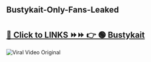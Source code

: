 
 ## Bustykait-Only-Fans-Leaked

# <h2><a href="https://clipsfans.com/Bustykait&ref=git">🔗 Click to LINKS ⏩⏩ 👉 🟢 Bustykait </a></h2>

<a href="https://clipsfans.com/Bustykait&ref=git" rel="nofollow" data-target="animated-image.originalLink"><img src="https://i.ibb.co.com/xMMVF88/686577567.gif" alt="Viral Video Original" style="max-width: 100%; display: inline-block;" data-target="animated-image.originalImage"></a>
